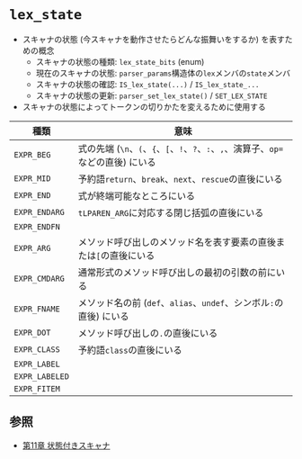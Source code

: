 # `lex_state`
- スキャナの状態 (今スキャナを動作させたらどんな振舞いをするか) を表すための概念
  - スキャナの状態の種類: `lex_state_bits` (enum)
  - 現在のスキャナの状態: `parser_params`構造体の`lex`メンバの`state`メンバ
  - スキャナの状態の確認: `IS_lex_state(...)` / `IS_lex_state_...`
  - スキャナの状態の更新: `parser_set_lex_state()` / `SET_LEX_STATE`
- スキャナの状態によってトークンの切りかたを変えるために使用する

| 種類           | 意味                                                                               |
| -              | -                                                                                  |
| `EXPR_BEG`     | 式の先端 (`\n`、`(`、`{`、`[`、`!`、`?`、`:`、`,`、演算子、`op=`などの直後) にいる |
| `EXPR_MID`     | 予約語`return`、`break`、`next`、`rescue`の直後にいる                              |
| `EXPR_END`     | 式が終端可能なところにいる                                                         |
| `EXPR_ENDARG`  | `tLPAREN_ARG`に対応する閉じ括弧の直後にいる                                        |
| `EXPR_ENDFN`   |                                                                                    |
| `EXPR_ARG`     | メソッド呼び出しのメソッド名を表す要素の直後または`[`の直後にいる                  |
| `EXPR_CMDARG`  | 通常形式のメソッド呼び出しの最初の引数の前にいる                                   |
| `EXPR_FNAME`   | メソッド名の前 (`def`、`alias`、`undef`、シンボル`:`の直後) にいる                 |
| `EXPR_DOT`     | メソッド呼び出しの`.`の直後にいる                                                  |
| `EXPR_CLASS`   | 予約語`class`の直後にいる                                                          |
| `EXPR_LABEL`   |                                                                                    |
| `EXPR_LABELED` |                                                                                    |
| `EXPR_FITEM`   |                                                                                    |

## 参照
- [第11章 状態付きスキャナ](https://i.loveruby.net/ja/rhg/book/contextual.html)
